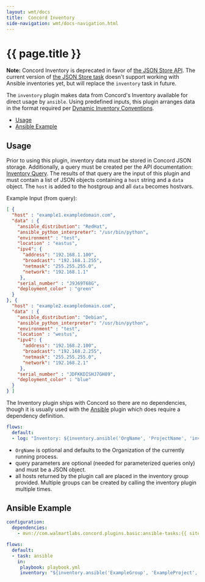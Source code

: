 ```yaml
---
layout: wmt/docs
title:  Concord Inventory
side-navigation: wmt/docs-navigation.html
---
```


# {{ page.title }}

**Note:** Concord Inventory is deprecated in favor of [the JSON Store API](../getting-started/json-store.html).
The current version of [the JSON Store task](./json-store.html) doesn't support
working with Ansible inventories yet, but will replace the `inventory` task in
future. 

The `inventory` plugin makes data from Concord's Inventory available for direct
usage by `ansible`. Using predefined inputs, this plugin arranges data in the
format required per [Dynamic Inventory Conventions](https://docs.ansible.com/ansible/latest/dev_guide/developing_inventory.html#inventory-script-conventions).

- [Usage](#usage)
- [Ansible Example](#ansible-example)

## Usage

Prior to using this plugin, inventory data must be stored in Concord JSON
storage. Additionally, a query must be created per the API documentation:
[Inventory Query](../api/inventory/inventory-query). The results of that query are the
input of this plugin and must contain a list of JSON objects containing a
`host` string and a `data` object. The `host` is added to the hostgroup and all
`data` becomes hostvars.

Example Input (from query):

```json
[ {
  "host" : "example1.exampledomain.com",
  "data" : {
    "ansible_distribution": "RedHat",
    "ansible_python_interpreter": "/usr/bin/python",
    "environment" : "test",
    "location" : "eastus",
    "ipv4": {
      "address": "192.168.1.100",
      "broadcast": "192.168.1.255",
      "netmask": "255.255.255.0",
      "network": "192.168.1.1"
     },
    "serial_number" : "J9J69T68G",
    "deployment_color" : "green"
  }
}, {
  "host" : "example2.exampledomain.com",
  "data" : {
    "ansible_distribution": "Debian",
    "ansible_python_interpreter": "/usr/bin/python",
    "environment" : "test",
    "location" : "westus",
    "ipv4": {
      "address": "192.168.2.100",
      "broadcast": "192.168.2.255",
      "netmask": "255.255.255.0",
      "network": "192.168.2.1"
     },
    "serial_number" : "JDFKKDISHJ7GH89",
    "deployment_color" : "blue"
  }
} ]
```
 
The Inventory plugin ships with Concord so there are no dependencies, though it
is usually used with the [Ansible](../plugins/ansible) plugin which does
require a dependency definition.

```yaml
flows:
  default:
  - log: "Inventory: ${inventory.ansible('OrgName', 'ProjectName', 'inventory_group_name', 'named_query', {'query': 'parameters'} )}"
``` 

- `OrgName` is optional and defaults to the Organization of the currently
  running process.
- query parameters are optional (needed for parameterized queries only) and
  must be a JSON object.
- all hosts returned by the plugin call are placed in the inventory group
  provided. Multiple groups can be created by calling the inventory plugin
  multiple times.

## Ansible Example

```yaml
configuration:
  dependencies:
    - mvn://com.walmartlabs.concord.plugins.basic:ansible-tasks:{{ site.concord_core_version }}

flows:
  default:
  - task: ansible
    in:
     playbook: playbook.yml
     inventory: "${inventory.ansible('ExampleGroup', 'ExampleProject', 'west_us', 'metadata_query', {'location': 'westus'} )}"
```

